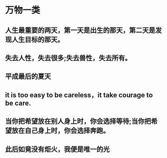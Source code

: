 # 万物一类
## 人生最重要的两天，第一天是出生的那天，第二天是发现人生目标的那天。
## 失去人性，失去很多;失去兽性，失去所有。
## 平成最后的夏天
## it is too easy to be careless，it take courage to be care.
## 当你把希望放在别人身上时，你会选择等待;当你把希望放在自己身上时，你会选择奔跑。
## 此后如竟没有炬火，我便是唯一的光
